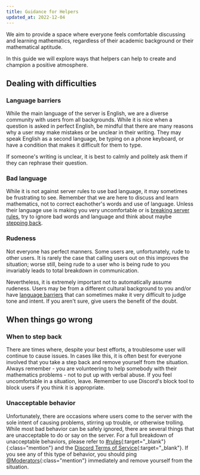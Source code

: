 ```yaml
---
title: Guidance for Helpers
updated_at: 2022-12-04
---
```


We aim to provide a space where everyone feels comfortable discussing and learning mathematics, regardless of their academic background or their mathematical aptitude.

In this guide we will explore ways that helpers can help to create and champion a positive atmosphere.

## Dealing with difficulties

### Language barriers
While the main language of the server is English, we are a diverse community with users from all backgrounds. While it is nice when a question is asked in perfect English, be mindful that there are many reasons why a user may make mistakes or be unclear in their writing. They may speak English as a second language, be typing on a phone keyboard, or have a condition that makes it difficult for them to type.

If someone's writing is unclear, it is best to calmly and politely ask them if they can rephrase their question.

### Bad language
While it is not against server rules to use bad language, it may sometimes be frustrating to see. Remember that we are here to discuss and learn mathematics, not to correct eachother's words and use of language. Unless their language use is making you very uncomfortable or is [breaking server rules](#unacceptable-behavior), try to ignore bad words and language and think about maybe [stepping back](#when-to-step-back).

### Rudeness
Not everyone has perfect manners. Some users are, unfortunately, rude to other users. It is rarely the case that calling users out on this improves the situation; worse still, being rude to a user who is being rude to you invariably leads to total breakdown in communication.

Nevertheless, it is extremely important not to automatically assume rudeness. Users may be from a different cultural background to you and/or have [language barriers](#language-barriers) that can sometimes make it very difficult to judge tone and intent. If you aren't sure, give users the benefit of the doubt.

## When things go wrong

### When to step back
There are times where, despite your best efforts, a troublesome user will continue to cause issues. In cases like this, it is often best for everyone involved that you take a step back and remove yourself from the situation. Always remember - you are volunteering to help somebody with their mathematics problems - not to put up with verbal abuse. If you feel uncomfortable in a situation, leave. Remember to use Discord's block tool to block users if you think it is appropriate.

### Unacceptable behavior
Unfortunately, there are occasions where users come to the server with the sole intent of causing problems, stirring up trouble, or otherwise trolling. While most bad behavior can be safely ignored, there are several things that are unacceptable to do or say on the server. For a full breakdown of unacceptable behaviors, please refer to [#rules](https://discord.com/channels/268882317391429632/486128019652476939){:target="_blank"}{:class="mention"} and the [Discord Terms of Service](https://discord.com/terms){:target="_blank"}. If you see any of this type of behavior, you should ping [@Moderators](#){:class="mention"} immediately and remove yourself from the situation.

<!-- ## Helper tools

There are presently two mechanisms for people to post their questions: the [#help-forum](https://discord.com/channels/268882317391429632/1021175428326633542){:class="mention"}{:target="_blank"} and the (soon to be decommissioned) help channels. In both places you have several commands at your disposal:

  - `.solved` - Tags a forum post as solved
  - `.unsolved` - Tags a forum post as unsolved
  - `.close` - Marks a  -->